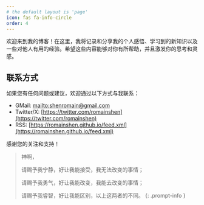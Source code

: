 ```yaml
---
# the default layout is 'page'
icon: fas fa-info-circle
order: 4
---
```



欢迎来到我的博客！在这里，我将记录和分享我的个人感悟、学习到的新知识以及一些对他人有用的经验。希望这些内容能够对你有所帮助，并且激发你的思考和灵感。

## 联系方式

如果您有任何问题或建议，欢迎通过以下方式与我联系：

- GMail: [mailto:shenromain@gmail.com](mailto:shenromain@gmail.com)
- Twitter/X: [https://twitter.com/romainshen](https://twitter.com/romainshen)
- RSS: [https://romainshen.github.io/feed.xml](https://romainshen.github.io/feed.xml)

感谢您的关注和支持！





> 神啊，
>
> 请赐予我宁静，好让我能接受，我无法改变的事情；
>
> 请赐予我勇气，好让我能改变，我能去改变的事情；
>
> 请赐予我睿智，好让我能区别，以上这两者的不同。
{: .prompt-info }
